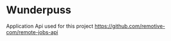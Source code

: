 # Wunderpuss

Application 
Api used for this project
https://github.com/remotive-com/remote-jobs-api
